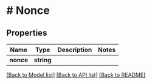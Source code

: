 # # Nonce

## Properties

Name | Type | Description | Notes
------------ | ------------- | ------------- | -------------
**nonce** | **string** |  |

[[Back to Model list]](../../README.md#models) [[Back to API list]](../../README.md#endpoints) [[Back to README]](../../README.md)
